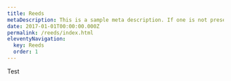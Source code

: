 ```yaml
---
title: Reeds
metaDescription: This is a sample meta description. If one is not present in your page/post's front matter, the default metadata.desciption will be used instead.
date: 2017-01-01T00:00:00.000Z
permalink: /reeds/index.html
eleventyNavigation:
  key: Reeds
  order: 1
---
```


Test

